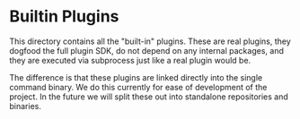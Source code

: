# Builtin Plugins

This directory contains all the "built-in" plugins. These are real plugins,
they dogfood the full plugin SDK, do not depend on any internal packages,
and they are executed via subprocess just like a real plugin would be.

The difference is that these plugins are linked directly into the single
command binary. We do this currently for ease of development of the project.
In the future we will split these out into standalone repositories and
binaries.
